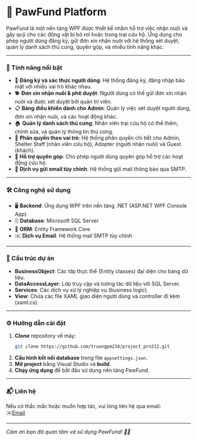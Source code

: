 # 🐾 PawFund Platform

PawFund là một nền tảng WPF được thiết kế nhằm hỗ trợ việc nhận nuôi và gây quỹ cho các động vật bị bỏ rơi hoặc trong trại cứu hộ. Ứng dụng cho phép người dùng đăng ký, gửi đơn xin nhận nuôi với hệ thống xét duyệt, quản lý danh sách thú cưng, quyên góp, và nhiều tính năng khác.

---

### 🌟 Tính năng nổi bật

- 🔐 **Đăng ký và xác thực người dùng**: Hệ thống đăng ký, đăng nhập bảo mật với nhiều vai trò khác nhau.
- 🐕 **Đơn xin nhận nuôi & phê duyệt**: Người dùng có thể gửi đơn xin nhận nuôi và được xét duyệt bởi quản trị viên.
- 📋 **Bảng điều khiển dành cho Admin**: Quản lý việc xét duyệt người dùng, đơn xin nhận nuôi, và các hoạt động khác.
- 🏠 **Quản lý danh sách thú cưng**: Nhân viên trại cứu hộ có thể thêm, chỉnh sửa, và quản lý thông tin thú cưng.
- 👥 **Phân quyền theo vai trò**: Hệ thống phân quyền chi tiết cho Admin, Shelter Staff (nhân viên cứu hộ), Adopter (người nhận nuôi) và Guest (khách).
- 💸 **Hỗ trợ quyên góp**: Cho phép người dùng quyên góp hỗ trợ các hoạt động cứu hộ.
- 📧 **Dịch vụ gửi email tùy chỉnh**: Hệ thống gửi mail thông báo qua SMTP.

---

### 🛠️ Công nghệ sử dụng

- 🖥️ **Backend**: Ứng dụng WPF trên nền tảng .NET (ASP.NET WPF Console App)
- 🗄️ **Database**: Microsoft SQL Server
- 🔗 **ORM**: Entity Framework Core
- ✉️ **Dịch vụ Email**: Hệ thống mail SMTP tùy chỉnh

---

### 📁 Cấu trúc dự án

- **BusinessObject**: Các lớp thực thể (Entity classes) đại diện cho bảng dữ liệu.
- **DataAccessLayer**: Lớp truy cập và tương tác dữ liệu với SQL Server.
- **Services**: Các dịch vụ xử lý nghiệp vụ (business logic).
- **View**: Chứa các file XAML giao diện người dùng và controller đi kèm (xaml.cs).

---

### ⚙️ Hướng dẫn cài đặt

1. **Clone** repository về máy:
    ```bash
    git clone https://github.com/truongpm234/project_prn212.git
    ```
2. **Cấu hình kết nối database** trong file `appsettings.json`.
3. **Mở project** bằng Visual Studio và **build**.
4. **Chạy ứng dụng** để bắt đầu sử dụng nền tảng PawFund.

---

### 📬 Liên hệ

Nếu có thắc mắc hoặc muốn hợp tác, vui lòng liên hệ qua email:  
✉️[Email](ghoul1645@gmail.com)

---


*Cảm ơn bạn đã quan tâm và sử dụng PawFund! 🐶🐱*
